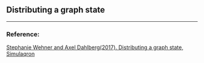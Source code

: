 ## Distributing a graph state

---

### Reference:
[Stephanie Wehner and Axel Dahlberg(2017). Distributing a graph state, Simulaqron](https://softwarequtech.github.io/SimulaQron/html/NativeModeGraphState.html)

